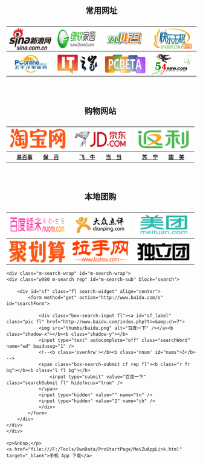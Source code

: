 <!DOCTYPE html PUBLIC "-//W3C//DTD XHTML 1.0 Transitional//EN" "http://www.w3.org/TR/xhtml1/DTD/xhtml1-transitional.dtd">

<html xmlns="http://www.w3.org/1999/xhtml">
<head>
<meta http-equiv="Content-Type" content="text/html; charset=utf-8" />
<title>常用网页</title>
</head>

<body>
<table width="80%" border="0" align="center">
	<caption><h2>常用网址</h2></caption>
  <tr>
    <th scope="col"><a href="http://www.sina.com" target="_blank"><img src="./thumbs/sina.gif" alt="新浪" width="152" height="58" align="absmiddle" longdesc="http://www.sina.com/" /></a></th>
    <th scope="col"><a href="http://www.downg.com/default.html" title="绿软家园" target="_blank"><img src="./thumbs/downg.gif" alt="绿软家园" width="152" height="58" align="absmiddle" longdesc="http://www.downg.com/" /></a></th>
    <th scope="col"><a href="http://www.zdfans.com/" title="ZD423 软件分享" target="_blank"><img src="./thumbs/zd423.png" alt="ZD423 软件分享" width="152" height="58" align="absmiddle" longdesc="http://www.zdfans.com/" /></a></th>
    <th scope="col"><a href="http://www.oyksoft.com/default.html" title="快乐无极" target="_blank"><img src="./thumbs/kuailewuji.gif" alt="快乐无极" width="152" height="58" align="absmiddle" longdesc="http://www.oyksoft.com/" /></a></th>    
  </tr>
  <tr>
  	<th scope="col"><a href="http://www.pconline.com.cn" target="_blank"><img src="./thumbs/pconline.jpg" alt="太平洋电脑" width="152" height="58" align="absmiddle" longdesc="http://www.pconline.com.cn/" /></a></th>
    <th scope="col"><a href="http://www.ithome.com/" title="IT 之家" target="_blank"><img src="./thumbs/ithome.png" alt="Win7 之家" width="152" height="58" align="absmiddle" longdesc=http://www.ithome.com/" /></a></th>
    <th scope="col"><a href="http://www.pcbeta.com/" title="远景在线" target="_blank"><img src="./thumbs/pcbeta.png" alt="远景在线" width="152" height="58" align="absmiddle" longdesc="http://www.pcbeta.com/" /></a></th>
    <th scope="col"><a href="http://www.54new.com/" title="燕子BT" target="_blank"><img src="./thumbs/yanzibt.gif" alt="软件之家" width="152" height="58" align="absmiddle" longdesc="http://www.54new.com/" /></a></th>
  </tr>
</table>
<br>
<table width="80%" border="0" align="center">
	<caption><h2>购物网站</h2></caption>	
  <tr>
    <th scope="col"><a href="http://www.taobao.com" title="淘宝" target="_blank"><img src="./thumbs/taobao.png" alt="淘宝" width="152" height="58" align="absmiddle" longdesc="http://www.taobao.com/" /></a></th>
    <th scope="col"><a href="http://www.jd.com" title="京东" target="_blank"><img src="./thumbs/jingdong.png" alt="京东" width="152" height="58" align="absmiddle" longdesc="http://www.jd.com/" /></a></th>
    <th scope="col"><a href="http://www.fanli.com" title="返利" target="_blank"><img src="./thumbs/fanli.png" alt="返利网" width="152" height="58" align="absmiddle" longdesc="http://www.fanli.com/" /></a></th>
  </tr>
  
  <tr>
    <th scope="col"><a href="http://www.yibaishi.com/" target="_blank">易百事</a>　　<a href="http://www.baobai.com/" target="_blank">保　百</a></th>
    <th scope="col"><a href="http://www.feiniu.com/" target="_blank">飞　牛</a>　　<a href="http://www.dangdang.com/" target="_blank">当　当</a></th>
    <th scope="col"><a href="http://www.suning.com/" target="_blank">苏　宁</a>　　<a href="http://www.gome.com.cn/" target="_blank">国　美</a></th>    
  </tr>
</table>
<br>
<table width="80%" border="0" align="center">
  <caption><h2>本地团购</h2></caption>  
  <tr>
    <th scope="col"><a href="https://bd.nuomi.com/" title="百度糯米" target="_blank"><img src="./thumbs/nuomi.png" width="152" height="58" alt="百度糯米" longdesc="https://bd.nuomi.com/" /></a></th>
    <th scope="col"><a href="http://www.dianping.com/" title="大众点评" target="_blank"><img src="./thumbs/dazhongdianping.png" width="152" height="58" alt="大众点评" longdesc="http://www.dianping.com/" /></a></th>    
    <th scope="col"><a href="http://bd.meituan.com/" title="美团" target="_blank"><img src="./thumbs/tuan_meituan.gif" width="152" height="58" alt="美团" longdesc="http://bd.meituan.com/" /></a></th>
  </tr>
  <tr>
    <th scope="col"><a href="http://ju.taobao.com/index.htm" title="聚划算" target="_blank"><img src="./thumbs/juhuasuan.png" alt="聚划算" width="152" height="58" align="absmiddle" longdesc="http://ju.taobao.com/index.htm" /></a></th>
	<th scope="col"><a href="http://www.lashou.com/" title="拉手团" target="_blank"><img src="./thumbs/tuan_lashou.png" width="152" height="58" alt="拉手团" longdesc="http://www.lashou.com/" /></a></th>    
    <th scope="col"><a href="http://dltgo.bdall.com/" title="独立团" target="_blank"><img src="./thumbs/tuan_dulituan.jpg" alt="独立团" width="152" height="58" align="absmiddle" longdesc="http://dltgo.bdall.com/" /></a></th>
  </tr>  
</table>
		
	<div class="m-search-wrap" id="m-search-wrap">
	<div class="w980 m-search rep" id="m-search-sub" block="search">
		
		<div id="sf" class="fl search-widget" align="center">
			<form method="get" action="http://www.baidu.com/s" id="searchForm">
				
				<div class="box-search-input fl"><a id="sf_label" class="pic fl" href="http://www.baidu.com/index.php?tn=&amp;ch=7">
				<img src="thumbs/baidu.png" alt="百度一下" /></a><b class="shadow-x"></b><b class="shadow-y"></b>
				<input type="text" autocomplete="off" class="searchWord" name="wd" baidusug="1" />
				<!--<b class='overArw'></b><b class='nnum' id="nums">3</b> -->
				<span class="box-search-submit cf rep fl"><b class="r fr bg"></b><b class="l fl bg"></b>
					<input type="submit" value="百度一下" class="searchSubmit fl" hidefocus="true" />
				</span>
				<input type="hidden" value="" name="tn" />
				<input type="hidden" value="2" name="ch" />
				</div>
			</form>
		</div>
	</div>
	</div>
	
	<p>&nbsp;</p>
	<a href="file:///F:/Tools/OwnData/ProStartPage/MeiZuAppLink.html" target="_blank">手机 App 下载</a>
</body>
</html>
